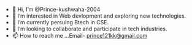 - 👋 Hi, I’m @Prince-kushwaha-2004
- 👀 I’m interested in Web devlopment and exploring new technologies.
- 🌱 I’m currently persuing Btech in CSE.
- 💞️ I’m looking to collaborate and participate in tech industries.
- 📫 How to reach me ...Email- prince121kk@gmail.com

<!---
Prince-kushwaha-2004/Prince-kushwaha-2004 is a ✨ special ✨ repository because its `README.md` (this file) appears on your GitHub profile.
You can click the Preview link to take a look at your changes.
--->

